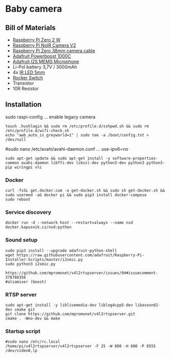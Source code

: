 # Baby camera

## Bill of Materials
- [Raspberry Pi Zero 2 W](https://rpishop.cz/zero/4311-raspberry-pi-zero-2-w-5056561800004.html)
- [Raspberry Pi NoIR Camera V2](https://rpishop.cz/mipi-kamerove-moduly/331-raspberry-pi-noir-kamera-modul-v2.html)
- [Raspberry Pi Zero 38mm camera cable](https://rpishop.cz/mipi/695-548-raspberry-pi-zero-kamera-kabel-15cm.html#/153-delka-38_mm)
- [Adafruit Powerboost 1000C](https://learn.adafruit.com/adafruit-powerboost-1000c-load-share-usb-charge-boost)
- [Adafruit I2S MEMS Microphone](https://learn.adafruit.com/adafruit-i2s-mems-microphone-breakout)
- Li-Pol battery 3,7V / 3000mAh
- 4x [IR LED 5mm](https://www.gme.cz/infra-led-5mm-lte5208ac)
- [Rocker Switch](https://www.gme.cz/p-sm101-1r3)
- Transistor
- 10R Resistor

## Installation
sudo raspi-config ... enable legacy camera

    touch .hushlogin && sudo rm /etc/profile.d/sshpwd.sh && sudo rm /etc/profile.d/wifi-check.sh
    echo "awb_auto_is_greyworld=1" | sudo tee -a /boot/config.txt > /dev/null

#sudo nano /etc/avahi/avahi-daemon.conf ... use-ipv6=no

    sudo apt-get update && sudo apt-get install -y software-properties-common avahi-daemon libffi-dev libssl-dev python3-dev python3 python3-pip wiringpi vlc

### Docker
    curl -fsSL get.docker.com -o get-docker.sh && sudo sh get-docker.sh && sudo usermod -aG docker pi && sudo pip3 install docker-compose
    sudo reboot

### Service discovery
    docker run -d --network host --restart=always --name nsd docker.kapusnik.cz/nsd:python

### Sound setup
    sudo pip3 install --upgrade adafruit-python-shell
    wget https://raw.githubusercontent.com/adafruit/Raspberry-Pi-Installer-Scripts/master/i2smic.py
    sudo python3 i2smic.py

    https://github.com/mpromonet/v4l2rtspserver/issues/94#issuecomment-378788356
    #alsamixer (boost)

### RTSP server
    sudo apt-get install -y liblivemedia-dev liblog4cpp5-dev libasound2-dev cmake git
    git clone https://github.com/mpromonet/v4l2rtspserver.git
    cmake . -Wno-dev && make

### Startup script
    #sudo nano /etc/rc.local
    /home/pi/v4l2rtspserver/v4l2rtspserver -F 25 -W 800 -H 600 -P 8555 /dev/video0,lp

